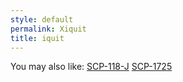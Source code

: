 ```yaml
---
style: default
permalink: Xiquit
title: iquit
---
```

You may also like:
[SCP-118-J](http://scp-wiki.net/scp-118-j)
[SCP-1725](http://scp-wiki.net/scp-1725)